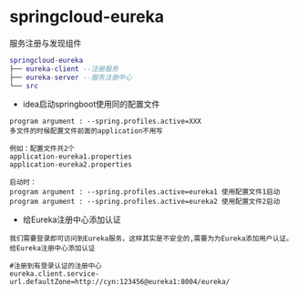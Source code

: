 # springcloud-eureka

服务注册与发现组件

~~~lua
springcloud-eureka
├── eureka-client --注册服务
├── eureka-server --服务注册中心
└── src
~~~

* idea启动springboot使用同的配置文件

~~~properties
program argument : --spring.profiles.active=XXX
多文件的时候配置文件前面的application不用写

例如：配置文件共2个
application-eureka1.properties
application-eureka2.properties

启动时：
program argument : --spring.profiles.active=eureka1 使用配置文件1启动
program argument : --spring.profiles.active=eureka2 使用配置文件2启动
~~~

* 给Eureka注册中心添加认证

~~~properties
我们需要登录即可访问到Eureka服务，这样其实是不安全的,需要为为Eureka添加用户认证。给Eureka注册中心添加认证

#注册到有登录认证的注册中心
eureka.client.service-url.defaultZone=http://cyn:123456@eureka1:8004/eureka/
~~~

